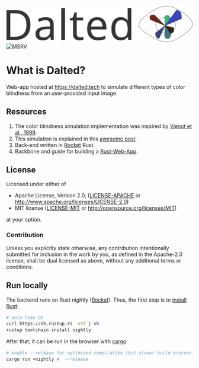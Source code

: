 ![alt text](./static/img/logo_git.svg "Dalted logo black")  
![MSRV](https://github.com/carrascomj/dalted/workflows/MSRV/badge.svg?branch=master)

# What is Dalted?

Web-app hosted at https://dalted.tech to simulate different types of color blindness from an user-provided input image.

## Resources

1. The color blindness simulation implementation was inspired by [Vienot et al., 1999](http://vision.psychol.cam.ac.uk/jdmollon/papers/colourmaps.pdf).
2. This simulation is explained in this [awesome post](https://ixora.io/projects/colorblindness/color-blindness-simulation-research/).
3. Back-end written in [Rocket](https://rocket.rs/) Rust.
4. Backbone and guide for building a [Rust-Web-App](https://github.com/steadylearner/Rust-Web-App/).

## License

Licensed under either of

- Apache License, Version 2.0, ([LICENSE-APACHE](LICENSE-APACHE) or http://www.apache.org/licenses/LICENSE-2.0)
- MIT license ([LICENSE-MIT](LICENSE-MIT) or http://opensource.org/licenses/MIT)

at your option.

### Contribution

Unless you explicitly state otherwise, any contribution intentionally submitted
for inclusion in the work by you, as defined in the Apache-2.0 license, shall be dual licensed as above, without any
additional terms or conditions.

## Run locally

The backend runs on Rust nightly ([Rocket](https://rocket.rs/)). Thus, the first step is to [install
Rust](https://www.rust-lang.org/tools/install):

```bash
# Unix-like OS
curl https://sh.rustup.rs -sSf | sh
rustup toolchain install nightly
```

After that, it can be run in the browser with [cargo](https://doc.rust-lang.org/cargo/guide/creating-a-new-project.html):

```bash
# enable --release for optimized compilation (but slower build process)
cargo run +nightly #  --release
```

